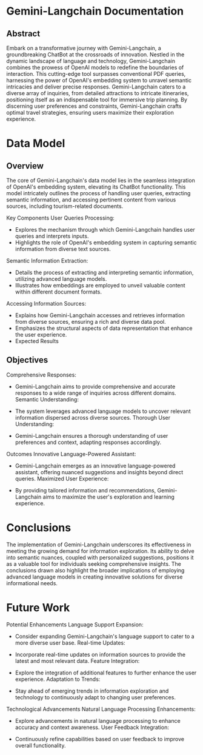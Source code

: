 # Gemini-Langchain Documentation
## Abstract
Embark on a transformative journey with Gemini-Langchain, a groundbreaking ChatBot at the crossroads of innovation. Nestled in the dynamic landscape of language and technology, Gemini-Langchain combines the prowess of OpenAI models to redefine the boundaries of interaction. This cutting-edge tool surpasses conventional PDF queries, harnessing the power of OpenAI's embedding system to unravel semantic intricacies and deliver precise responses. Gemini-Langchain caters to a diverse array of inquiries, from detailed attractions to intricate itineraries, positioning itself as an indispensable tool for immersive trip planning. By discerning user preferences and constraints, Gemini-Langchain crafts optimal travel strategies, ensuring users maximize their exploration experience.

# Data Model
## Overview
The core of Gemini-Langchain's data model lies in the seamless integration of OpenAI's embedding system, elevating its ChatBot functionality. This model intricately outlines the process of handling user queries, extracting semantic information, and accessing pertinent content from various sources, including tourism-related documents.

Key Components
User Queries Processing:

- Explores the mechanism through which Gemini-Langchain handles user queries and interprets inputs.
- Highlights the role of OpenAI's embedding system in capturing semantic information from diverse text sources.

Semantic Information Extraction:

- Details the process of extracting and interpreting semantic information, utilizing advanced language models.
- Illustrates how embeddings are employed to unveil valuable content within different document formats.

Accessing Information Sources:

- Explains how Gemini-Langchain accesses and retrieves information from diverse sources, ensuring a rich and diverse data pool.
- Emphasizes the structural aspects of data representation that enhance the user experience.
- Expected Results

## Objectives
Comprehensive Responses:

- Gemini-Langchain aims to provide comprehensive and accurate responses to a wide range of inquiries across different domains.
Semantic Understanding:

- The system leverages advanced language models to uncover relevant information dispersed across diverse sources.
Thorough User Understanding:

- Gemini-Langchain ensures a thorough understanding of user preferences and context, adapting responses accordingly.

Outcomes
Innovative Language-Powered Assistant:

- Gemini-Langchain emerges as an innovative language-powered assistant, offering nuanced suggestions and insights beyond direct queries.
Maximized User Experience:

- By providing tailored information and recommendations, Gemini-Langchain aims to maximize the user's exploration and learning experience.

# Conclusions
The implementation of Gemini-Langchain underscores its effectiveness in meeting the growing demand for information exploration. Its ability to delve into semantic nuances, coupled with personalized suggestions, positions it as a valuable tool for individuals seeking comprehensive insights. The conclusions drawn also highlight the broader implications of employing advanced language models in creating innovative solutions for diverse informational needs.

# Future Work
Potential Enhancements
Language Support Expansion:

- Consider expanding Gemini-Langchain's language support to cater to a more diverse user base.
Real-time Updates:

- Incorporate real-time updates on information sources to provide the latest and most relevant data.
Feature Integration:

- Explore the integration of additional features to further enhance the user experience.
Adaptation to Trends:

- Stay ahead of emerging trends in information exploration and technology to continuously adapt to changing user preferences.

Technological Advancements
Natural Language Processing Enhancements:

- Explore advancements in natural language processing to enhance accuracy and context awareness.
User Feedback Integration:

- Continuously refine capabilities based on user feedback to improve overall functionality.
